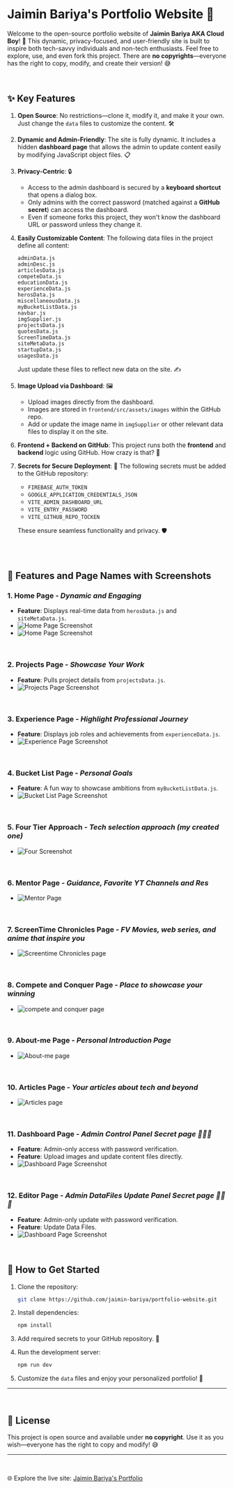 # Jaimin Bariya's Portfolio Website 🚀

Welcome to the open-source portfolio website of **Jaimin Bariya AKA Cloud Boy**! 🌟 This dynamic, privacy-focused, and user-friendly site is built to inspire both tech-savvy individuals and non-tech enthusiasts. Feel free to explore, use, and even fork this project. There are **no copyrights**—everyone has the right to copy, modify, and create their version! 😅




<br/>

## ✨ Key Features

1. **Open Source**: No restrictions—clone it, modify it, and make it your own. Just change the `data` files to customize the content. 🛠️

2. **Dynamic and Admin-Friendly**: The site is fully dynamic. It includes a hidden **dashboard page** that allows the admin to update content easily by modifying JavaScript object files. 📋

3. **Privacy-Centric**: 🔒
   - Access to the admin dashboard is secured by a **keyboard shortcut** that opens a dialog box.
   - Only admins with the correct password (matched against a **GitHub secret**) can access the dashboard.
   - Even if someone forks this project, they won't know the dashboard URL or password unless they change it.

4. **Easily Customizable Content**: The following data files in the project define all content:

   ```
   adminData.js
   adminDesc.js
   articlesData.js
   competeData.js
   educationData.js
   experienceData.js
   herosData.js
   miscellaneousData.js
   myBucketListData.js
   navbar.js
   imgSupplier.js
   projectsData.js
   quotesData.js
   ScreenTimeData.js
   siteMetaData.js
   startupData.js
   usagesData.js
   ```

   Just update these files to reflect new data on the site. ✍️

5. **Image Upload via Dashboard**: 🖼️
   - Upload images directly from the dashboard.
   - Images are stored in `frontend/src/assets/images` within the GitHub repo.
   - Add or update the image name in `imgSupplier` or other relevant data files to display it on the site.

6. **Frontend + Backend on GitHub**: This project runs both the **frontend** and **backend** logic using GitHub. How crazy is that? 🤯

7. **Secrets for Secure Deployment**: 🔑 The following secrets must be added to the GitHub repository:

   - `FIREBASE_AUTH_TOKEN`
   - `GOOGLE_APPLICATION_CREDENTIALS_JSON`
   - `VITE_ADMIN_DASHBOARD_URL`
   - `VITE_ENTRY_PASSWORD`
   - `VITE_GITHUB_REPO_TOCKEN`

   These ensure seamless functionality and privacy. 🛡️


<br/>
<br/>


## 📸 Features and Page Names with Screenshots

### 1. **Home Page** - *Dynamic and Engaging*
   - **Feature**: Displays real-time data from `herosData.js` and `siteMetaData.js`.
   - ![Home Page Screenshot](Screenshot/homedark.png)
   - ![Home Page Screenshot](Screenshot/homelight.png)

<br/>

### 2. **Projects Page** - *Showcase Your Work*
   - **Feature**: Pulls project details from `projectsData.js`.
   - ![Projects Page Screenshot](Screenshot/projects.png)

<br/>

### 3. **Experience Page** - *Highlight Professional Journey*
   - **Feature**: Displays job roles and achievements from `experienceData.js`.
   - ![Experience Page Screenshot](Screenshot/experience.png)

<br/>

### 4. **Bucket List Page** - *Personal Goals*
   - **Feature**: A fun way to showcase ambitions from `myBucketListData.js`.
   - ![Bucket List Page Screenshot](Screenshot/bucket.png)

<br/>

### 5. **Four Tier Approach** - *Tech selection approach (my created one)*
   - ![Four Screenshot](Screenshot/four.png)

<br/>

### 6. **Mentor Page** - *Guidance, Favorite YT Channels and Res*
   - ![Mentor Page](Screenshot/mentor.png)

<br/>

### 7. **ScreenTime Chronicles Page** - *FV Movies, web series, and anime that inspire you*
   - ![Screentime Chronicles page](Screenshot/screentime.png)

<br/>

### 8. **Compete and Conquer Page** - *Place to showcase your winning*
   - ![compete and conquer page](Screenshot/compete.png)

<br/>

### 9. **About-me Page** - *Personal Introduction Page*
   - ![About-me page](Screenshot/about.png)

<br/>

### 10. **Articles Page** - *Your articles about tech and beyond*
   - ![Articles page](Screenshot/articles.png)

<br/>

### 11. **Dashboard Page** - *Admin Control Panel* *Secret page 🤫🤐🔐* 
   - **Feature**: Admin-only access with password verification.
   - **Feature**: Upload images and update content files directly.
   - ![Dashboard Page Screenshot](Screenshot/dashboard.png)

<br/>

### 12. **Editor Page** - *Admin DataFiles Update Panel* *Secret page 🤫🤐🔐* 
   - **Feature**: Admin-only update with password verification.
   - **Feature**: Update Data Files.
   - ![Dashboard Page Screenshot](Screenshot/editor.png)



<br/>


## 🚀 How to Get Started

1. Clone the repository:
   ```bash
   git clone https://github.com/jaimin-bariya/portfolio-website.git
   ```

2. Install dependencies:
   ```bash
   npm install
   ```

3. Add required secrets to your GitHub repository. 🔑

4. Run the development server:
   ```bash
   npm run dev
   ```

5. Customize the `data` files and enjoy your personalized portfolio! 🎉

---

<br/>



## 📜 License

This project is open source and available under **no copyright**. Use it as you wish—everyone has the right to copy and modify! 😅

---

<br/>


🌐 Explore the live site: [Jaimin Bariya's Portfolio](https://jaimin-bariya.web.app/)
